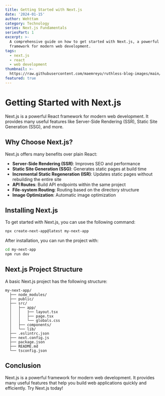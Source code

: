 ```yaml
---
title: Getting Started with Next.js
date: '2024-01-15'
author: Wehttam
category: Technology
series: Next.js Fundamentals
seriesPart: 1
excerpt: >-
  A comprehensive guide on how to get started with Next.js, a powerful React
  framework for modern web development.
tags:
  - next.js
  - react
  - web development
thumbnail: >-
  https://raw.githubusercontent.com/maemreyo/ruthless-blog-images/main/posts/2024/01/getting-started-with-nextjs/nextjs-thumbnail.jpg
featured: true
---
```


# Getting Started with Next.js

Next.js is a powerful React framework for modern web development. It provides many useful features like Server-Side Rendering (SSR), Static Site Generation (SSG), and more.

## Why Choose Next.js?

Next.js offers many benefits over plain React:

- **Server-Side Rendering (SSR)**: Improves SEO and performance
- **Static Site Generation (SSG)**: Generates static pages at build time
- **Incremental Static Regeneration (ISR)**: Updates static pages without rebuilding the entire site
- **API Routes**: Build API endpoints within the same project
- **File-system Routing**: Routing based on the directory structure
- **Image Optimization**: Automatic image optimization

## Installing Next.js

To get started with Next.js, you can use the following command:

```bash
npx create-next-app@latest my-next-app
```

After installation, you can run the project with:

```bash
cd my-next-app
npm run dev
```

## Next.js Project Structure

A basic Next.js project has the following structure:

```
my-next-app/
  ├── node_modules/
  ├── public/
  ├── src/
  │   ├── app/
  │   │   ├── layout.tsx
  │   │   ├── page.tsx
  │   │   └── globals.css
  │   ├── components/
  │   └── lib/
  ├── .eslintrc.json
  ├── next.config.js
  ├── package.json
  ├── README.md
  └── tsconfig.json
```

## Conclusion

Next.js is a powerful framework for modern web development. It provides many useful features that help you build web applications quickly and efficiently. Try Next.js today!

